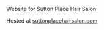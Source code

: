 Website for Sutton Place Hair Salon

Hosted at [suttonplacehairsalon.com](https://suttonplacehairsalon.com/)
